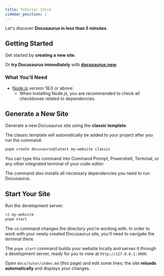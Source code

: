 ```yaml
---
title: Tutorial Intro
sidebar_position: 1
---
```


Let's discover **Docusaurus in less than 5 minutes**.

## Getting Started

Get started by **creating a new site**.

Or **try Docusaurus immediately** with **[docusaurus.new](https://docusaurus.new)**.

### What You'll Need

* [Node.js](https://nodejs.org) version 18.0 or above:
  + When installing Node.js, you are recommended to check all checkboxes related to dependencies.

## Generate a New Site

Generate a new Docusaurus site using the **classic template**.

The classic template will automatically be added to your project after you run the command:

```bash
pnpm create docusaurus@latest my-website classic
```

You can type this command into Command Prompt, Powershell, Terminal, or any other integrated terminal of your code editor.

The command also installs all necessary dependencies you need to run Docusaurus.

## Start Your Site

Run the development server:

```bash
cd my-website
pnpm start
```

The `cd` command changes the directory you're working with. In order to work with your newly created Docusaurus site, you'll need to navigate the terminal there.

The `pnpm start` command builds your website locally and serves it through a development server, ready for you to view at `http://127.0.0.1:3000`.

Open `docs/tutor/index.md` (this page) and edit some lines: the site **reloads automatically** and displays your changes.
